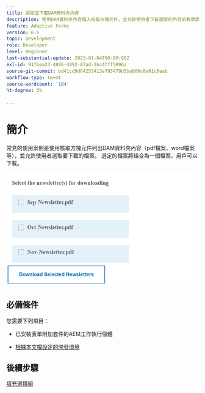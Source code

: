 ```yaml
---
title: 選取並下載DAM資料夾內容
description: 使用DAM資料夾內容填入核取方塊元件，並允許使用者下載選取的內容的教學課程。
feature: Adaptive Forms
version: 6.5
topic: Development
role: Developer
level: Beginner
last-substantial-update: 2023-01-04T00:00:00Z
exl-id: 91fbea23-4886-4892-87ad-1bc4fff5896a
source-git-commit: bd41cd9d64253413e793479b5ba900c8e01c0eab
workflow-type: tm+mt
source-wordcount: '104'
ht-degree: 3%

---
```


# 簡介

常見的使用案例是使用核取方塊元件列出DAM資料夾內容（pdf檔案、word檔案等），並允許使用者選取要下載的檔案。 選定的檔案將組合為一個檔案，用戶可以下載。

![使用案例](assets/newsletters-download1.png)

## 必備條件

您需要下列項目：

* 已安裝表單附加套件的AEM工作執行個體

* [根據本文檔設定的開發環境](https://experienceleague.adobe.com/docs/experience-manager-learn/forms/creating-your-first-osgi-bundle/create-your-first-osgi-bundle.html)

## 後續步驟

[填充選擇組](./populating-choice-group-with-dam-folder-content.md)
